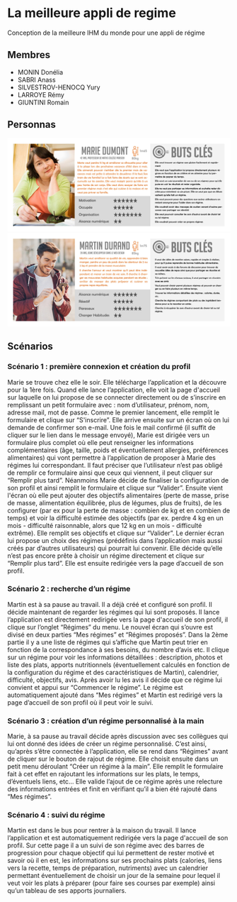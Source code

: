# La meilleure appli de regime
Conception de la meilleure IHM du monde pour une appli de régime
## Membres
- MONIN Donélia
- SABRI Anass
- SILVESTROV-HENOCQ Yury
- LARROYE Rémy
- GIUNTINI Romain
## Personnas
<a href="https://github.com/SI3IHM20182019-R2/La-meilleure-appli-de-regime/blob/master/personnas/Marie-Dumont.pdf">![alt text](https://github.com/SI3IHM20182019-R2/La-meilleure-appli-de-regime/blob/master/personnas/Marie-Dumont.jpg "Personnas Marie Dumont")</a>
<a href="https://github.com/SI3IHM20182019-R2/La-meilleure-appli-de-regime/blob/master/personnas/Martin-Durand.pdf">![alt text](https://github.com/SI3IHM20182019-R2/La-meilleure-appli-de-regime/blob/master/personnas/Martin-Durand.jpg "Personnas Martin Durand")</a>
## Scénarios
### Scénario 1 : première connexion et création du profil 
Marie se trouve chez elle le soir. Elle télécharge l’application et la découvre pour la 1ère fois. Quand elle lance l’application, elle voit la page d'accueil sur laquelle on lui propose de se connecter directement ou de s’inscrire en remplissant un petit formulaire avec : nom d’utilisateur, prénom, nom, adresse mail, mot de passe. Comme le premier lancement, elle remplit le formulaire et clique sur “S'inscrire”. Elle arrive ensuite sur un écran où on lui demande de confirmer son e-mail. Une fois le mail confirmé (il suffit de cliquer sur le lien dans le message envoyé), Marie est dirigée vers un formulaire plus complet où elle peut renseigner les informations complémentaires (âge, taille, poids et éventuellement allergies, préférences alimentaires) qui vont permettre à l’application de proposer à Marie des régimes lui correspondant. Il faut préciser que l’utilisateur n’est pas obligé de remplir ce formulaire ainsi que ceux qui viennent, il peut cliquer sur “Remplir plus tard”. Néanmoins Marie décide de finaliser la configuration de son profil et ainsi remplit le formulaire et clique sur “Valider”. Ensuite vient l'écran où elle peut ajouter des objectifs alimentaires (perte de masse, prise de masse, alimentation équilibrée, plus de légumes, plus de fruits), de les configurer (par ex pour la perte de masse : combien de kg et en combien de temps) et voir la difficulté estimée des objectifs (par ex. perdre 4 kg en un mois - difficulté raisonnable, alors que 12 kg en un mois - difficulté extrême). Elle remplit ses objectifs et clique sur “Valider”. Le dernier écran lui propose un choix des régimes (prédéfinis dans l’application mais aussi créés par d’autres utilisateurs) qui pourrait lui convenir. Elle décide qu’elle n’est pas encore prête à choisir un régime directement et clique sur “Remplir plus tard”. Elle est ensuite redirigée vers la page d’accueil de son profil.
### Scénario 2 : recherche d’un régime 
Martin est à sa pause au travail. Il a déjà créé et configuré son profil. Il décide maintenant de regarder les régimes qui lui sont proposés. Il lance l’application est directement redirigée vers la page d'accueil de son profil, il clique sur l’onglet “Régimes” du menu. Le nouvel écran qui s’ouvre est divisé en deux parties “Mes régimes” et “Régimes proposés”. Dans la 2ème partie il y a une liste de régimes qui s’affiche que Martin peut trier en fonction de la correspondance à ses besoins, du nombre d’avis etc. Il clique sur un régime pour voir les informations détaillées : description, photos et liste des plats, apports nutritionnels (éventuellement calculés en fonction de la configuration du régime et des caractéristiques de Martin), calendrier, difficulté, objectifs, avis. Après avoir lu les avis il décide que ce régime lui convient et appui sur “Commencer le régime”. Le régime est automatiquement ajouté dans “Mes régimes” et Martin est redirigé vers la page d’accueil de son profil où il peut voir le suivi.
### Scénario 3 : création d’un régime personnalisé à la main 
Marie, à sa pause au travail décide après discussion avec ses collègues qui lui ont donné des idées de créer un régime personnalisé. C’est ainsi, qu’après s’être connectée à l’application, elle se rend dans “Régimes” avant de cliquer sur le bouton de rajout de régime. Elle choisit ensuite dans un petit menu déroulant “Créer un régime à la main”. Elle remplit le formulaire fait à cet effet en rajoutant les informations sur les plats, le temps, d’éventuels liens, etc… Elle valide l’ajout de ce régime après une relecture des informations entrées et finit en vérifiant qu’il a bien été rajouté dans “Mes régimes”.
### Scénario 4 : suivi du régime 
Martin est dans le bus pour rentrer à la maison du travail. Il lance l’application et est automatiquement redirigée vers la page d'accueil de son profil. Sur cette page il a un suivi de son régime avec des barres de progression pour chaque objectif qui lui permettent de rester motivé et savoir où il en est, les informations sur ses prochains plats (calories, liens vers la recette, temps de préparation, nutriments) avec un calendrier permettant éventuellement de choisir un jour de la semaine pour lequel il veut voir les plats à préparer (pour faire ses courses par exemple) ainsi qu’un tableau de ses apports journaliers.